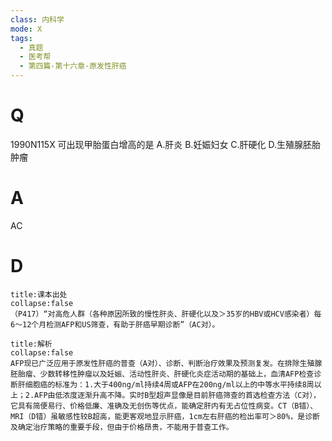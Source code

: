 ```yaml
---
class: 内科学
mode: X
tags:
  - 真题
  - 医考帮
  - 第四篇-第十六章-原发性肝癌
---
```


# Q
1990N115X 可出现甲胎蛋白增高的是
A.肝炎
B.妊娠妇女
C.肝硬化
D.生殖腺胚胎肿瘤

# A
AC
# D
```ad-note
title:课本出处
collapse:false
（P417）“对高危人群（各种原因所致的慢性肝炎、肝硬化以及＞35岁的HBV或HCV感染者）每6～12个月检测AFP和US筛查，有助于肝癌早期诊断”（AC对）。
```

```ad-summary
title:解析
collapse:false
AFP现已广泛应用于原发性肝癌的普查（A对）、诊断、判断治疗效果及预测复发。在排除生殖腺胚胎瘤、少数转移性肿瘤以及妊娠、活动性肝炎、肝硬化炎症活动期的基础上，血清AFP检查诊断肝细胞癌的标准为：1.大于400ng/ml持续4周或AFP在200ng/ml以上的中等水平持续8周以上；2.AFP由低浓度逐渐升高不降。实时B型超声显像是目前肝癌筛查的首选检查方法（C对），它具有简便易行、价格低廉、准确及无创伤等优点，能确定肝内有无占位性病变。CT（B错）、MRI（D错）虽敏感性较B超高，能更客观地显示肝癌，1cm左右肝癌的检出率可＞80%，是诊断及确定治疗策略的重要手段，但由于价格昂贵，不能用于普查工作。
```


